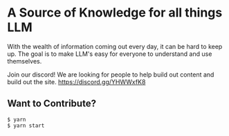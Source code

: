 # A Source of Knowledge for all things LLM
With the wealth of information coming out every day, it can be hard to keep up. The goal is to make LLM's easy for everyone to understand and use themselves.

Join our discord! We are looking for people to help build out content and build out the site.
https://discord.gg/YHWWxfK8

## Want to Contribute?
```
$ yarn
$ yarn start
```
